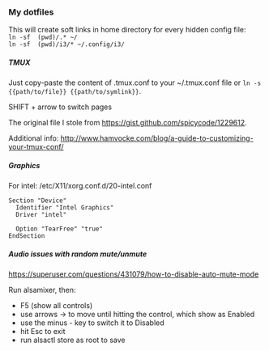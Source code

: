 ### My dotfiles

This will create soft links in home directory for every hidden config file:  
`ln -sf  (pwd)/.* ~/`   
`ln -sf  (pwd)/i3/* ~/.config/i3/`


##### TMUX

Just copy-paste the content of .tmux.conf to your ~/.tmux.conf file or `ln -s {{path/to/file}} {{path/to/symlink}}`.

SHIFT + arrow to switch pages

The original file I stole from https://gist.github.com/spicycode/1229612.

Additional info:
http://www.hamvocke.com/blog/a-guide-to-customizing-your-tmux-conf/


##### Graphics

For intel:
/etc/X11/xorg.conf.d/20-intel.conf

```
Section "Device"
  Identifier "Intel Graphics"
  Driver "intel"

  Option "TearFree" "true"
EndSection
```
##### Audio issues with random mute/unmute

https://superuser.com/questions/431079/how-to-disable-auto-mute-mode

Run alsamixer, then:
- F5 (show all controls)
- use arrows → to move until hitting the <Auto-Mute> control, which show as Enabled
- use the minus - key to switch it to Disabled
- hit Esc to exit
- run alsactl store as root to save


